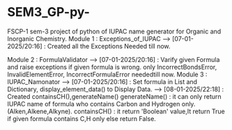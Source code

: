 # SEM3_GP-py-
FSCP-1 sem-3 project of python of IUPAC name generator for Organic and Inorganic Chemistry.
Module 1 : Exceptions_of_IUPAC
         --> [07-01-2025/20:16] : Created all the Exceptions Needed till now.
         
Module 2 : FormulaValidator
        -->  [07-01-2025/20:16] : Varify given Formula and raise exceptions if given
                                  formula is wrong.
                                  only IncorrectBondsError, InvalidElementError, IncorrectFormulaError neededtill now.
Module 3 : IUPAC_Namonator
        --> [07-01-2025/20:16] : Set formula in List and Dictionary, display_element_data() to Display Data.
        --> [08-01-2025/22:18] : Created containsCH(),generateName()
                                 generateName() : it can only return IUPAC name of formula who contains Carbon and                                        Hydrogen only. (Alken,Alkene,Alkyne).
                                 containsCH() : it return 'Boolean' value,It return True if given formula contains C,H                                    only else return False.
        
